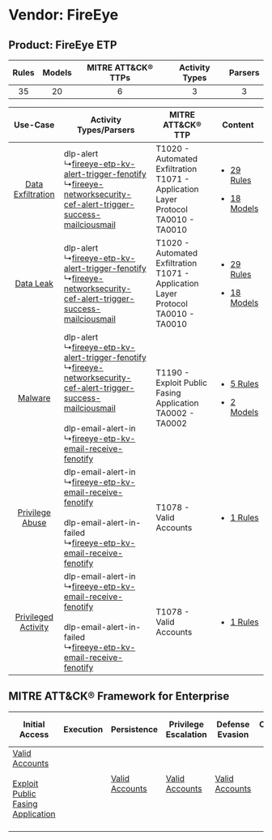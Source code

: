 Vendor: FireEye
===============
Product: FireEye ETP
--------------------
| Rules | Models | MITRE ATT&CK® TTPs | Activity Types | Parsers |
|:-----:|:------:|:------------------:|:--------------:|:-------:|
|  35   |   20   |         6          |       3        |    3    |

|    Use-Case    | Activity Types/Parsers    | MITRE ATT&CK® TTP    | Content    |
|:----:| ---- | ---- | ---- |
|   [Data Exfiltration](../../../UseCases/uc_data_exfiltration.md)   |  dlp-alert<br> ↳[fireeye-etp-kv-alert-trigger-fenotify](Ps/pC_fireeyeetpkvalerttriggerfenotify.md)<br> ↳[fireeye-networksecurity-cef-alert-trigger-success-mailciousmail](Ps/pC_fireeyenetworksecuritycefalerttriggersuccessmailciousmail.md)<br>    | T1020 - Automated Exfiltration<br>T1071 - Application Layer Protocol<br>TA0010 - TA0010<br> | [<ul><li>29 Rules</li></ul><ul><li>18 Models</li></ul>](RM/r_m_fireeye_fireeye_etp_Data_Exfiltration.md) |
|    [Data Leak](../../../UseCases/uc_data_leak.md)    |  dlp-alert<br> ↳[fireeye-etp-kv-alert-trigger-fenotify](Ps/pC_fireeyeetpkvalerttriggerfenotify.md)<br> ↳[fireeye-networksecurity-cef-alert-trigger-success-mailciousmail](Ps/pC_fireeyenetworksecuritycefalerttriggersuccessmailciousmail.md)<br>    | T1020 - Automated Exfiltration<br>T1071 - Application Layer Protocol<br>TA0010 - TA0010<br> | [<ul><li>29 Rules</li></ul><ul><li>18 Models</li></ul>](RM/r_m_fireeye_fireeye_etp_Data_Leak.md)         |
|    [Malware](../../../UseCases/uc_malware.md)    |  dlp-alert<br> ↳[fireeye-etp-kv-alert-trigger-fenotify](Ps/pC_fireeyeetpkvalerttriggerfenotify.md)<br> ↳[fireeye-networksecurity-cef-alert-trigger-success-mailciousmail](Ps/pC_fireeyenetworksecuritycefalerttriggersuccessmailciousmail.md)<br><br> dlp-email-alert-in<br> ↳[fireeye-etp-kv-email-receive-fenotify](Ps/pC_fireeyeetpkvemailreceivefenotify.md)<br> | T1190 - Exploit Public Fasing Application<br>TA0002 - TA0002<br>    | [<ul><li>5 Rules</li></ul><ul><li>2 Models</li></ul>](RM/r_m_fireeye_fireeye_etp_Malware.md)    |
|     [Privilege Abuse](../../../UseCases/uc_privilege_abuse.md)     |  dlp-email-alert-in<br> ↳[fireeye-etp-kv-email-receive-fenotify](Ps/pC_fireeyeetpkvemailreceivefenotify.md)<br><br> dlp-email-alert-in-failed<br> ↳[fireeye-etp-kv-email-receive-fenotify](Ps/pC_fireeyeetpkvemailreceivefenotify.md)<br>    | T1078 - Valid Accounts<br>    | [<ul><li>1 Rules</li></ul>](RM/r_m_fireeye_fireeye_etp_Privilege_Abuse.md)    |
| [Privileged Activity](../../../UseCases/uc_privileged_activity.md) |  dlp-email-alert-in<br> ↳[fireeye-etp-kv-email-receive-fenotify](Ps/pC_fireeyeetpkvemailreceivefenotify.md)<br><br> dlp-email-alert-in-failed<br> ↳[fireeye-etp-kv-email-receive-fenotify](Ps/pC_fireeyeetpkvemailreceivefenotify.md)<br>    | T1078 - Valid Accounts<br>    | [<ul><li>1 Rules</li></ul>](RM/r_m_fireeye_fireeye_etp_Privileged_Activity.md)    |

MITRE ATT&CK® Framework for Enterprise
--------------------------------------
| Initial Access                                                                                                                                            | Execution | Persistence                                                         | Privilege Escalation                                                | Defense Evasion                                                     | Credential Access | Discovery | Lateral Movement | Collection | Command and Control                                                             | Exfiltration                                                                | Impact |
| --------------------------------------------------------------------------------------------------------------------------------------------------------- | --------- | ------------------------------------------------------------------- | ------------------------------------------------------------------- | ------------------------------------------------------------------- | ----------------- | --------- | ---------------- | ---------- | ------------------------------------------------------------------------------- | --------------------------------------------------------------------------- | ------ |
| [Valid Accounts](https://attack.mitre.org/techniques/T1078)<br><br>[Exploit Public Fasing Application](https://attack.mitre.org/techniques/T1190)<br><br> |           | [Valid Accounts](https://attack.mitre.org/techniques/T1078)<br><br> | [Valid Accounts](https://attack.mitre.org/techniques/T1078)<br><br> | [Valid Accounts](https://attack.mitre.org/techniques/T1078)<br><br> |                   |           |                  |            | [Application Layer Protocol](https://attack.mitre.org/techniques/T1071)<br><br> | [Automated Exfiltration](https://attack.mitre.org/techniques/T1020)<br><br> |        |